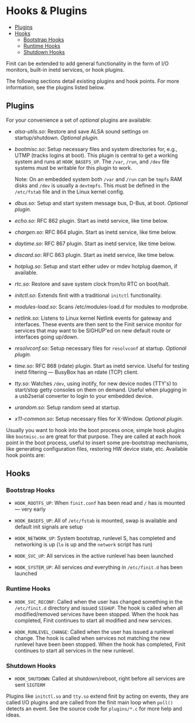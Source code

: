 Hooks & Plugins
===============

* [Plugins](#plugins)
* [Hooks](#hooks)
  * [Bootstrap Hooks](#bootstrap-hooks)
  * [Runtime Hooks](#runtime-hooks)
  * [Shutdown Hooks](#shutdown-hooks)

Finit can be extended to add general functionality in the form of I/O
monitors, built-in inetd services, or hook plugins.

The following sections detail existing plugins and hook points.  For
more information, see the plugins listed below.


Plugins
-------

For your convenience a set of *optional* plugins are available:

* *alsa-utils.so*: Restore and save ALSA sound settings on
  startup/shutdown.  _Optional plugin._

* *bootmisc.so*: Setup necessary files and system directories for, e.g.,
  UTMP (tracks logins at boot).  This plugin is central to get a working
  system and runs at `HOOK_BASEFS_UP`.  The `/var`, `/run`, and `/dev`
  file systems must be writable for this plugin to work.

  Note: On an embedded system both `/var` and `/run` can be `tmpfs` RAM
  disks and `/dev` is usually a `devtmpfs`.  This must be defined in the
  `/etc/fstab` file and in the Linux kernel config.

* *dbus.so*: Setup and start system message bus, D-Bus, at boot.
  _Optional plugin._

* *echo.so*: RFC 862 plugin.  Start as inetd service, like time below.

* *chargen.so*: RFC 864 plugin.  Start as inetd service, like time below.

* *daytime.so*: RFC 867 plugin.  Start as inetd service, like time below.

* *discard.so*: RFC 863 plugin.  Start as inetd service, like time below.

* *hotplug.so*: Setup and start either udev or mdev hotplug daemon, if
  available.

* *rtc.so*: Restore and save system clock from/to RTC on boot/halt.

* *initctl.so*: Extends finit with a traditional `initctl` functionality.

* *modules-load.so*: Scans /etc/modules-load.d for modules to modprobe.

* *netlink.so*: Listens to Linux kernel Netlink events for gateway and
  interfaces.  These events are then sent to the Finit service monitor
  for services that may want to be SIGHUP'ed on new default route or
  interfaces going up/down.

* *resolvconf.so*: Setup necessary files for `resolvconf` at startup.
  _Optional plugin._

* *time.so*: RFC 868 (rdate) plugin.  Start as inetd service.  Useful
  for testing inetd filtering — BusyBox has an rdate (TCP) client.

* *tty.so*: Watches `/dev`, using inotify, for new device nodes (TTY's)
  to start/stop getty consoles on them on demand.  Useful when plugging
  in a usb2serial converter to login to your embedded device.

* *urandom.so*: Setup random seed at startup.

* *x11-common.so*: Setup necessary files for X-Window.  _Optional plugin._

Usually you want to hook into the boot process once, simple hook plugins
like `bootmisc.so` are great for that purpose.  They are called at each
hook point in the boot process, useful to insert some pre-bootstrap
mechanisms, like generating configuration files, restoring HW device
state, etc.  Available hook points are:


Hooks
-----

### Bootstrap Hooks

* `HOOK_ROOTFS_UP`: When `finit.conf` has been read and `/` has is
  mounted — very early

* `HOOK_BASEFS_UP`: All of `/etc/fstab` is mounted, swap is available
  and default init signals are setup

* `HOOK_NETWORK_UP`: System bootstrap, runlevel S, has completed and
  networking is up (`lo` is up and the `network` script has run)

* `HOOK_SVC_UP`: All services in the active runlevel has been launched

* `HOOK_SYSTEM_UP`: All services *and* everything in `/etc/finit.d`
  has been launched

### Runtime Hooks

* `HOOK_SVC_RECONF`: Called when the user has changed something in the
  `/etc/finit.d` directory and issued `SIGHUP`.  The hook is called when
  all modified/removed services have been stopped.  When the hook has
  completed, Finit continues to start all modified and new services.

* `HOOK_RUNLEVEL_CHANGE`: Called when the user has issued a runlevel
  change.  The hook is called when services not matching the new
  runlevel have been been stopped.  When the hook has completed, Finit
  continues to start all services in the new runlevel.

### Shutdown Hooks

* `HOOK_SHUTDOWN`: Called at shutdown/reboot, right before all
  services are sent `SIGTERM`

Plugins like `initctl.so` and `tty.so` extend finit by acting on events,
they are called I/O plugins and are called from the finit main loop when
`poll()` detects an event.  See the source code for `plugins/*.c` for
more help and ideas.
